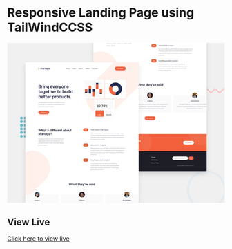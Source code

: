 # Responsive Landing Page using TailWindCCSS

![Design Preview](./images/desktop-preview.jpg)

## View Live
[Click here to view live](https://naomit9.github.io/tailwindcss-website/)